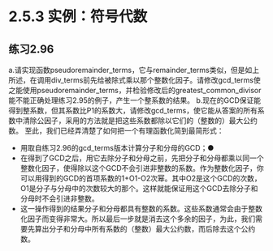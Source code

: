 # 2.5.3 实例：符号代数
## 练习2.96
a.请实现函数pseudoremainder_terms，它与remainder_terms类似，但是如上所述，在调用div_terms前先给被除式乘以那个整数化因子。请修改gcd_terms使之能使用pseudoremainder_terms，并检验修改后的greatest_common_divisor能不能正确处理练习2.95的例子，产生一个整系数的结果。
b.现在的GCD保证能得到整系数，但其系数比P1的系数大，请修改gcd_terms，使它能从答案的所有系数中清除公因子，采用的方法就是把这些系数都除以它们的（整数的）最大公约数。
至此，我们已经弄清楚了如何把一个有理函数化简到最简形式：
* 用取自练习2.96的gcd_terms版本计算分子和分母的GCD；●
* 在得到了GCD之后，用它去除分子和分母之前，先把分子和分母都乘以同一个整数化因子，使得除以这个GCD不会引进非整数的系数。作为整数化因子，你可以用得到的GCD的首项系数的1+O1-O2次幂。其中O2是这个GCD的次数，O1是分子与分母中的次数较大的那个。这样就能保证用这个GCD去除分子和分母时不会引进非整数。
* 这一操作得到的结果分子和分母都具有整数的系数。这些系数通常会由于整数化因子而变得非常大。所以最后一步就是消去这个多余的因子，为此，我们需要先算出分子和分母中所有系数的（整数）最大公约数，而后除去这个公约数。